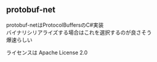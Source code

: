## protobuf-net
protobuf-netはProtocolBuffersのC#実装  
バイナリシリアライズする場合はこれを選択するのが良さそう  
爆速らしい

ライセンスは Apache License 2.0

